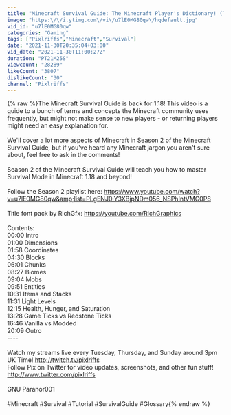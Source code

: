 ```yaml
---
title: "Minecraft Survival Guide: The Minecraft Player's Dictionary! (Tutorial) ▫ Caves & Cliffs Update 1.18"
image: "https:\/\/i.ytimg.com\/vi\/u7lE0MG80qw\/hqdefault.jpg"
vid_id: "u7lE0MG80qw"
categories: "Gaming"
tags: ["Pixlriffs","Minecraft","Survival"]
date: "2021-11-30T20:35:04+03:00"
vid_date: "2021-11-30T11:00:27Z"
duration: "PT21M25S"
viewcount: "28289"
likeCount: "3807"
dislikeCount: "30"
channel: "Pixlriffs"
---
```

{% raw %}The Minecraft Survival Guide is back for 1.18! This video is a guide to a bunch of terms and concepts the Minecraft community uses frequently, but might not make sense to new players - or returning players might need an easy explanation for.<br /><br />We'll cover a lot more aspects of Minecraft in Season 2 of the Minecraft Survival Guide, but if you've heard any Minecraft jargon you aren't sure about, feel free to ask in the comments!<br /><br />Season 2 of the Minecraft Survival Guide will teach you how to master Survival Mode in Minecraft 1.18 and beyond! <br /><br />Follow the Season 2 playlist here: <a rel="nofollow" target="blank" href="https://www.youtube.com/watch?v=u7lE0MG80qw&amp;list=PLgENJ0iY3XBjpNDm056_NSPhIntVMG0P8">https://www.youtube.com/watch?v=u7lE0MG80qw&amp;list=PLgENJ0iY3XBjpNDm056_NSPhIntVMG0P8</a><br /><br />Title font pack by RichGfx: <a rel="nofollow" target="blank" href="https://youtube.com/RichGraphics">https://youtube.com/RichGraphics</a><br /><br />Contents:<br />00:00 Intro <br />01:00 Dimensions<br />01:58 Coordinates<br />04:30 Blocks<br />06:01 Chunks<br />08:27 Biomes<br />09:04 Mobs<br />09:51 Entities<br />10:31 Items and Stacks<br />11:31 Light Levels<br />12:15 Health, Hunger, and Saturation<br />13:28 Game Ticks vs Redstone Ticks<br />16:46 Vanilla vs Modded<br />20:09 Outro<br />----<br /><br />Watch my streams live every Tuesday, Thursday, and Sunday around 3pm UK Time! <a rel="nofollow" target="blank" href="http://twitch.tv/pixlriffs">http://twitch.tv/pixlriffs</a><br />Follow Pix on Twitter for video updates, screenshots, and other fun stuff! <a rel="nofollow" target="blank" href="http://www.twitter.com/pixlriffs">http://www.twitter.com/pixlriffs</a><br /><br />GNU Paranor001<br /><br />#Minecraft #Survival #Tutorial #SurvivalGuide #Glossary{% endraw %}
